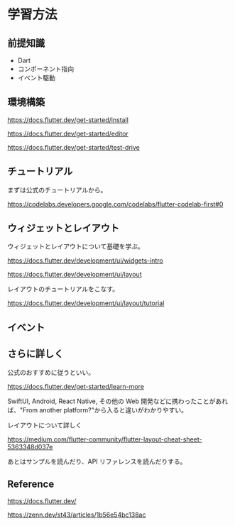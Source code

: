 # 学習方法

## 前提知識

- Dart
- コンポーネント指向
- イベント駆動

## 環境構築

https://docs.flutter.dev/get-started/install

https://docs.flutter.dev/get-started/editor

https://docs.flutter.dev/get-started/test-drive

## チュートリアル

まずは公式のチュートリアルから。

https://codelabs.developers.google.com/codelabs/flutter-codelab-first#0

## ウィジェットとレイアウト

ウィジェットとレイアウトについて基礎を学ぶ。

https://docs.flutter.dev/development/ui/widgets-intro

https://docs.flutter.dev/development/ui/layout

レイアウトのチュートリアルをこなす。

https://docs.flutter.dev/development/ui/layout/tutorial

## イベント

## さらに詳しく

公式のおすすめに従うといい。

https://docs.flutter.dev/get-started/learn-more

SwiftUI, Android, React Native, その他の Web 開発などに携わったことがあれば、"From another platform?"から入ると違いがわかりやすい。

レイアウトについて詳しく

https://medium.com/flutter-community/flutter-layout-cheat-sheet-5363348d037e

あとはサンプルを読んだり、API リファレンスを読んだりする。

## Reference

https://docs.flutter.dev/

https://zenn.dev/st43/articles/1b56e54bc138ac
